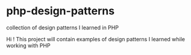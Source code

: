 # php-design-patterns
collection of design patterns I learned in PHP

Hi ! This project will contain examples of design patterns I learned while working with PHP
